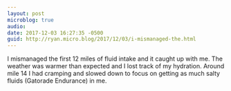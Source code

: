 ```yaml
---
layout: post
microblog: true
audio: 
date: 2017-12-03 16:27:35 -0500
guid: http://ryan.micro.blog/2017/12/03/i-mismanaged-the.html
---
```

I mismanaged the first 12 miles of fluid intake and it caught up with me. The weather was warmer than expected and I lost track of my hydration. Around mile 14 I had cramping and slowed down to focus on getting as much salty fluids (Gatorade Endurance) in me. 
